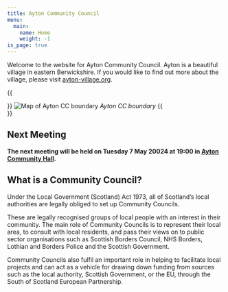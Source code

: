 ```yaml
---
title: Ayton Community Council
menu:
  main:
    name: Home
    weight: -1
is_page: true
---
```


Welcome to the website for Ayton Community Council. Ayton is a beautiful village in eastern Berwickshire. If you would like to find out more about the village, please visit [ayton-village.org](https://ayton-village.org).

{{<aside side="right">}}
![Map of Ayton CC boundary](/assets/boundary.webp)
*Ayton CC boundary*
{{</aside>}}

## Next Meeting

**The next meeting will be held on Tuesday 7 May 20024 at 19:00 in [Ayton Community Hall](https://hall.ayton-village.org).**

## What is a Community Council?

Under the Local Government (Scotland) Act 1973, all of Scotland’s local authorities are legally obliged to set up Community Councils.

These are legally recognised groups of local people with an interest in their community. The main role of Community Councils is to represent their local area, to consult with local residents, and pass their views on to public sector organisations such as Scottish Borders Council, NHS Borders, Lothian and Borders Police and the Scottish Government.

Community Councils also fulfil an important role in helping to facilitate local projects and can act as a vehicle for drawing down funding from sources such as the local authority, Scottish Government, or the EU, through the South of Scotland European Partnership.
